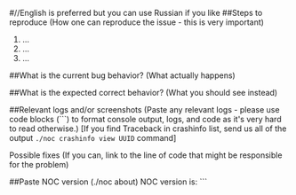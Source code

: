 #//English is preferred but you can use Russian if you like
##Steps to reproduce
(How one can reproduce the issue - this is very important)

1) ...
2) ...
3) ...

##What is the current bug behavior?
(What actually happens)


##What is the expected correct behavior?
(What you should see instead)


##Relevant logs and/or screenshots
(Paste any relevant logs - please use code blocks (```) to format console output,
logs, and code as it's very hard to read otherwise.)
[If you find Traceback in crashinfo list, send us all of the output `./noc crashinfo view UUID` command]

Possible fixes
(If you can, link to the line of code that might be responsible for the problem)

##Paste NOC version (./noc about)
NOC version is: ```


```

